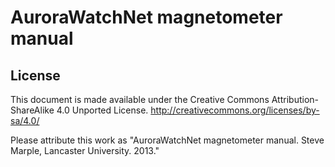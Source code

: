 # AuroraWatchNet magnetometer manual

## License

This document is made available under the Creative Commons
Attribution-ShareAlike 4.0 Unported License.
http://creativecommons.org/licenses/by-sa/4.0/

Please attribute this work as "AuroraWatchNet magnetometer
manual. Steve Marple, Lancaster University. 2013."
